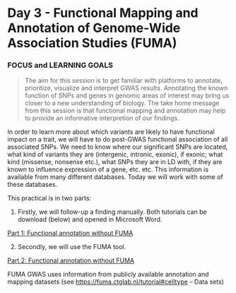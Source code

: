# Day 3 - Functional Mapping and Annotation of Genome-Wide Association Studies (FUMA) 

### FOCUS and LEARNING GOALS
> The aim for this session is to get familiar with platforms to annotate,  
> prioritize, visualize and interpret GWAS results.
> Annotating the known function of SNPs and genes in genomic areas of interest
> may bring us closer to a new understanding of biology. The take home message 
> from this session is that functional mapping and annotation may 
> help to provide an informative interpretion of our findings.

In order to learn more about which variants are likely to have functional impact on a trait, we will have to do post-GWAS functional association of all associated SNPs. We need to know where our significant SNPs are located, what kind of variants they are (intergenic, intronic, exonic), if exonic; what kind (missense, nonsense etc.), what SNPs they are in LD with, if they are known to influence expression of a gene, etc. etc. This information is available from many different databases. Today we will work with some of these databases.     

This practical is in two parts:    

1) Firstly, we will follow-up a finding manually. Both tutorials can be download (below) and opened in Microsoft Word.    

[Part 1: Functional annotation without FUMA](FUMApractical2023_PART1.docx)

2) Secondly, we will use the FUMA tool.  

[Part 2: Functional annotation without FUMA](FUMApractical2023_PART2.docx)

FUMA GWAS uses information from publicly available annotation and mapping datasets (see https://fuma.ctglab.nl/tutorial#celltype – Data sets)  
